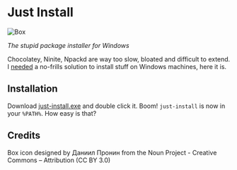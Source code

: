 Just Install
============

![Box](https://raw.githubusercontent.com/lvillani/just-install/master/box.png)

*The stupid package installer for Windows*

Chocolatey, Ninite, Npackd are way too slow, bloated and difficult to extend. I
[needed](http://lorenzo.villani.me/2013/04/08/just-install-my-stuff/) a no-frills solution to
install stuff on Windows machines, here it is.




Installation
------------

Download [just-install.exe](http://github.com/lvillani/just-install/releases/download/latest/just-install.exe)
and double click it. Boom! `just-install` is now in your `%PATH%`. How easy is
that?




Credits
-------

Box icon designed by Даниил Пронин from the Noun Project - Creative Commons – Attribution (CC BY 3.0)

